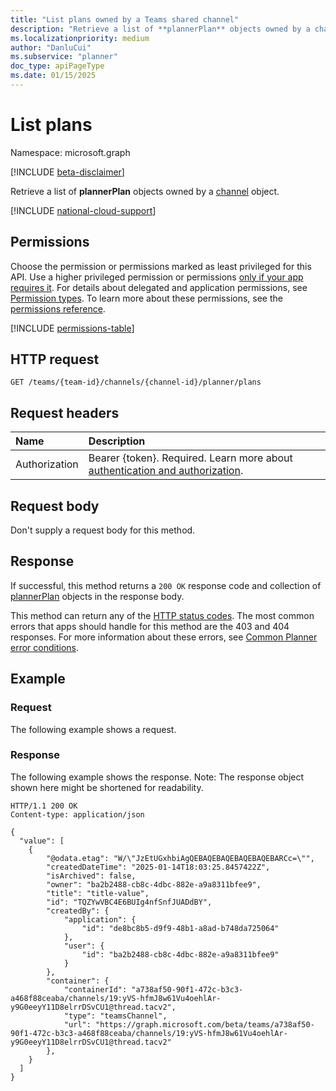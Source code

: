 ```yaml
---
title: "List plans owned by a Teams shared channel"
description: "Retrieve a list of **plannerPlan** objects owned by a channel object."
ms.localizationpriority: medium
author: "DanluCui"
ms.subservice: "planner"
doc_type: apiPageType
ms.date: 01/15/2025
---
```


# List plans

Namespace: microsoft.graph

[!INCLUDE [beta-disclaimer](../../includes/beta-disclaimer.md)]

Retrieve a list of **plannerPlan** objects owned by a [channel](../resources/channel.md) object.

[!INCLUDE [national-cloud-support](../../includes/global-us.md)]

## Permissions
Choose the permission or permissions marked as least privileged for this API. Use a higher privileged permission or permissions [only if your app requires it](/graph/permissions-overview#best-practices-for-using-microsoft-graph-permissions). For details about delegated and application permissions, see [Permission types](/graph/permissions-overview#permission-types). To learn more about these permissions, see the [permissions reference](/graph/permissions-reference).

<!-- { "blockType": "permissions", "name": "teamschannelplanner_list_plans" } -->
[!INCLUDE [permissions-table](../includes/permissions/teamschannelplanner-list-plans-permissions.md)]

## HTTP request
<!-- { "blockType": "ignored" } -->
```http
GET /teams/{team-id}/channels/{channel-id}/planner/plans
```

## Request headers
| Name      |Description|
|:----------|:----------|
|Authorization|Bearer {token}. Required. Learn more about [authentication and authorization](/graph/auth/auth-concepts).|

## Request body
Don't supply a request body for this method.

## Response

If successful, this method returns a `200 OK` response code and collection of [plannerPlan](../resources/plannerplan.md) objects in the response body.

This method can return any of the [HTTP status codes](/graph/errors). The most common errors that apps should handle for this method are the 403 and 404 responses. For more information about these errors, see [Common Planner error conditions](../resources/planner-overview.md#common-planner-error-conditions).
## Example
### Request
The following example shows a request.

### Response
The following example shows the response. Note: The response object shown here might be shortened for readability.
<!-- {
  "blockType": "response",
  "truncated": true,
  "@odata.type": "microsoft.graph.plannerPlan",
  "isCollection": true
} -->
```http
HTTP/1.1 200 OK
Content-type: application/json

{
  "value": [
    {
        "@odata.etag": "W/\"JzEtUGxhbiAgQEBAQEBAQEBAQEBAQEBARCc=\"",
        "createdDateTime": "2025-01-14T18:03:25.8457422Z",
        "isArchived": false,
        "owner": "ba2b2488-cb8c-4dbc-882e-a9a8311bfee9",
        "title": "title-value",
        "id": "TQZYwVBC4E6BUIg4nfSnfJUADdBY",
        "createdBy": {
            "application": {
                "id": "de8bc8b5-d9f9-48b1-a8ad-b748da725064"
            },
            "user": {
                "id": "ba2b2488-cb8c-4dbc-882e-a9a8311bfee9"
            }
        },
        "container": {
            "containerId": "a738af50-90f1-472c-b3c3-a468f88ceaba/channels/19:yVS-hfmJ8w61Vu4oehlAr-y9G0eeyY11D8elrrDSvCU1@thread.tacv2",
            "type": "teamsChannel",
            "url": "https://graph.microsoft.com/beta/teams/a738af50-90f1-472c-b3c3-a468f88ceaba/channels/19:yVS-hfmJ8w61Vu4oehlAr-y9G0eeyY11D8elrrDSvCU1@thread.tacv2"
        },
    }
  ]
}
```

<!-- uuid: 3da1192e-9af9-47d4-b32c-1ba82ddabcd1
2025-01-15 22:58:43 UTC -->
<!--
{
  "type": "#page.annotation",
  "description": "List plans",
  "keywords": "",
  "section": "documentation",
  "tocPath": "",
  "suppressions": [
  ]
}
-->


